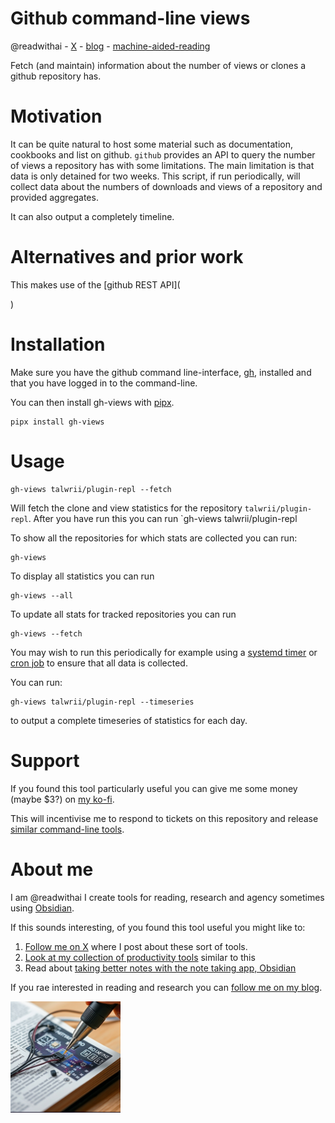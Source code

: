 # Github command-line views
@readwithai - [X](https://x.com/readwithai) - [blog](https://readwithai.substack.com) -  [machine-aided-reading](https://www.reddit.com/r/machineAidedReading/)

Fetch (and maintain) information about the number of views or clones a github repository has.

# Motivation
It can be quite natural to host some material such as documentation, cookbooks and list on github. `github` provides an API to query the number of views a repository has with some limitations. The main limitation is that data is only detained for two weeks. This script, if run periodically, will collect data about the numbers of downloads and views of a repository and provided aggregates.

It can also output a completely timeline.

# Alternatives and prior work
This makes use of the [github REST API](

)

# Installation

Make sure you have the github command line-interface, [gh](https://github.com/cli/cli), installed and that you have logged in to the command-line.

You can then install gh-views with [pipx](https://github.com/pypa/pipx).

```
pipx install gh-views
```

# Usage
```
gh-views talwrii/plugin-repl --fetch
```

Will fetch the clone and view statistics for the repository `talwrii/plugin-repl`. After you have run this you can run `gh-views talwrii/plugin-repl

To show all the repositories for which stats are collected you can run:
```
gh-views
```

To display all statistics you can run
```
gh-views --all
```

To update all stats for tracked repositories you can run
```
gh-views --fetch
```

You may wish to run this periodically for example using a [systemd timer](https://www.freedesktop.org/software/systemd/man/latest/systemd.timer.html) or [cron job](https://kubernetes.io/docs/concepts/workloads/controllers/cron-jobs/) to ensure that all data is collected.

You can run:
```
gh-views talwrii/plugin-repl --timeseries
```
to output a complete timeseries of statistics for each day.

# Support
If you found this tool particularly useful you can give me some money (maybe $3?) on [my ko-fi](https://ko-fi.com/readwithai).

This will incentivise me to respond to tickets on this repository and release [similar command-line tools](https://readwithai.substack.com/p/my-productivity-tools).

# About me
I am @readwithai I create tools for reading, research and agency sometimes using [Obsidian](https://readwithai.substack.com/p/what-exactly-is-obsidian).

If this sounds interesting, of you found this tool useful you might like to:

1. [Follow me on X](https://x.com/readwithai) where I post about these sort of tools.
1. [Look at my collection of productivity tools](https://readwithai.substack.com/p/my-productivity-tools
) similar to this
1. Read about [taking better notes with the note taking app, Obsidian](https://readwithai.substack.com/p/making-better-notes-with-obsidian)


If you rae interested in reading and research you can [follow me on my blog](https://readwithai.substack.com).

![logo](logo.png)
